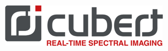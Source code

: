 ![image](https://raw.githubusercontent.com/cubert-hyperspectral/cuvis.sdk/main/branding/logo/banner.png)

